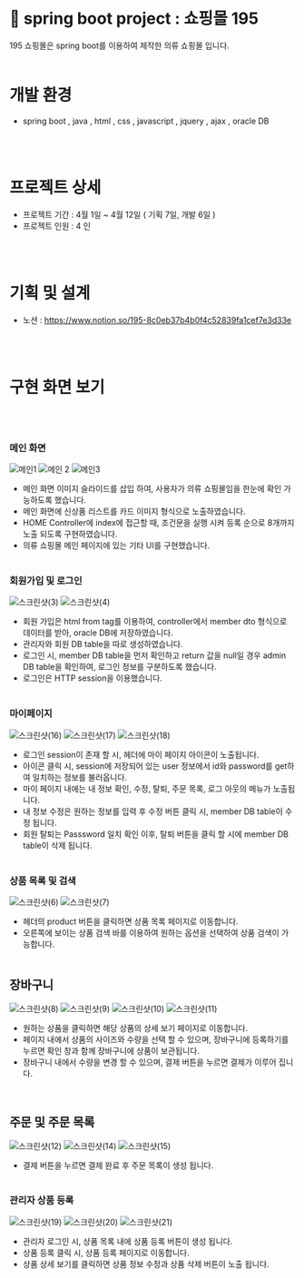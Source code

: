 # :lab_coat: spring boot project : 쇼핑몰 195 
195 쇼핑몰은 spring boot를 이용하여 제작한 의류 쇼핑몰 입니다. 
<br>
<br>

# 개발 환경
- spring boot , java , html , css , javascript , jquery , ajax , oracle DB 
<br>
<br>

# 프로젝트 상세
- 프로젝트 기간 : 4월 1일 ~ 4월 12일 ( 기획 7일, 개발 6일 )
- 프로젝트 인원 : 4 인 
<br>
<br>

# 기획 및 설계
- 노션 : https://www.notion.so/195-8c0eb37b4b0f4c52839fa1cef7e3d33e
<br>
<br>

# 구현 화면 보기 
<br>
<br>

### 메인 화면
![메인1](https://user-images.githubusercontent.com/78346017/126985493-811308c2-d954-42e2-8052-10c645392baf.JPG)
![메인 2](https://user-images.githubusercontent.com/78346017/126985528-19071bb9-c7bb-4e61-a513-84c3c1f2e111.JPG)
![메인3](https://user-images.githubusercontent.com/78346017/126985663-a7c04788-5de6-44c6-b661-12e7a3ad54b1.JPG)
<br>
- 메인 화면 이미지 슬라이드를 삽입 하여, 사용자가 의류 쇼핑몰임을 한눈에 확인 가능하도록 했습니다.
- 메인 화면에 신상품 리스트를 카드 이미지 형식으로 노출하였습니다.
- HOME Controller에 index에 접근할 때, 조건문을 실행 시켜 등록 순으로 8개까지 노출 되도록 구현하였습니다.
- 의류 쇼핑몰 메인 페이지에 있는 기타 UI를 구현했습니다.
<br><br>

### 회원가입 및 로그인
![스크린샷(3)](https://user-images.githubusercontent.com/78346017/126997118-cf4b177d-2350-4e81-b339-932d673f6114.png)
![스크린샷(4)](https://user-images.githubusercontent.com/78346017/126997122-84f37774-1f83-4556-839d-6a91211f468d.png)
<br>
- 회원 가입은 html from tag를 이용하여, controller에서 member dto 형식으로 데이터를 받아, oracle DB에 저장하였습니다.
- 관리자와 회원 DB table을 따로 생성하였습니다. 
- 로그인 시, member DB table을 먼저 확인하고 return 값을 null일 경우 admin DB table을 확인하여, 로그인 정보를 구분하도록 했습니다.
- 로그인은 HTTP session을 이용했습니다.
<br><br>

### 마이페이지 
![스크린샷(16)](https://user-images.githubusercontent.com/78346017/126997778-47cf79c1-d5fd-445f-a3de-c321560bec04.png)
![스크린샷(17)](https://user-images.githubusercontent.com/78346017/126997807-632ad541-7317-42de-a4a2-3b47baa6c89e.png)
![스크린샷(18)](https://user-images.githubusercontent.com/78346017/126997820-4ba5cd2d-8ab6-4fca-95f0-570181745030.png)
<br>
- 로그인 session이 존재 할 시,  헤더에 마이 페이지 아이콘이 노출됩니다.
- 아이콘 클릭 시, session에 저장되어 있는 user 정보에서 id와 password를 get하여 일치하는 정보를 불러옵니다.
- 마이 페이지 내에는 내 정보 확인, 수정, 탈퇴, 주문 목록, 로그 아웃의 메뉴가 노출됩니다.
- 내 정보 수정은 원하는 정보를 입력 후 수정 버튼 클릭 시, member DB table이 수정 됩니다. 
- 회원 탈퇴는 Passsword 일치 확인 이후, 탈퇴 버튼을 클릭 할 시에 member DB table이 삭제 됩니다.
<br><br>

### 상품 목록 및 검색
![스크린샷(6)](https://user-images.githubusercontent.com/78346017/126998282-8a4be983-4de2-4661-89c8-f5acccbcf666.png)
![스크린샷(7)](https://user-images.githubusercontent.com/78346017/126998329-c210744e-adb0-42f4-9bb3-ba310dea4f36.png)
<br>
- 헤더의 product 버튼을 클릭하면 상품 목록 페이지로 이동합니다.
- 오른쪽에 보이는 상품 검색 바를 이용하여 원하는 옵션을 선택하여 상품 검색이 가능합니다.
<br><br>

## 장바구니
![스크린샷(8)](https://user-images.githubusercontent.com/78346017/126998636-e931857f-5da2-4a72-9140-64eea70214f5.png)
![스크린샷(9)](https://user-images.githubusercontent.com/78346017/126998654-21e81a89-a345-4933-b1f7-0d7aa0f5a3d8.png)
![스크린샷(10)](https://user-images.githubusercontent.com/78346017/126998658-b39bd335-3bb6-4c24-b5fb-c5bdbc6c7cc0.png)
![스크린샷(11)](https://user-images.githubusercontent.com/78346017/126998674-68f97398-ea80-450c-8f31-d0c020e52933.png)
<br>
- 원하는 상품을 클릭하면 해당 상품의 상세 보기 페이지로 이동합니다.
- 페이지 내에서 상품의 사이즈와 수량을 선택 할 수 있으며, 장바구니에 등록하기를 누르면 확인 창과 함께 장바구니에 상품이 보관됩니다. 
- 장바구니 내에서 수량을 변경 할 수 있으며, 결제 버튼을 누르면 결제가 이루어 집니다.
<br>

## 주문 및 주문 목록
![스크린샷(12)](https://user-images.githubusercontent.com/78346017/126998869-2179feaf-a6ab-42b9-a215-62e6344630e9.png)
![스크린샷(14)](https://user-images.githubusercontent.com/78346017/126998877-a16c94a3-4d7a-46a1-ad71-1f42f1e12c54.png)
![스크린샷(15)](https://user-images.githubusercontent.com/78346017/126998887-a22fc5cf-d4dc-4ad4-8a6d-72113bfa1bbb.png)
<br>
- 결제 버튼을 누르면 결제 완료 후 주문 목록이 생성 됩니다. 
<br><br>

### 관리자 상품 등록
![스크린샷(19)](https://user-images.githubusercontent.com/78346017/126999009-0f438f2b-a5dd-424f-a2b9-d91df73755bb.png)
![스크린샷(20)](https://user-images.githubusercontent.com/78346017/126999016-70801690-f1ff-4085-bd56-75ae67208cec.png)
![스크린샷(21)](https://user-images.githubusercontent.com/78346017/126999020-67e05acf-7cd0-4ca3-83d1-cf69d954cc6b.png)
<br>
- 관리자 로그인 시, 상품 목록 내에 상품 등록 버튼이 생성 됩니다.
- 상품 등록 클릭 시, 상품 등록 페이지로 이동합니다.
- 상품 상세 보기를 클릭하면 상품 정보 수정과 상품 삭제 버튼이 노출 됩니다.
<br><br>
